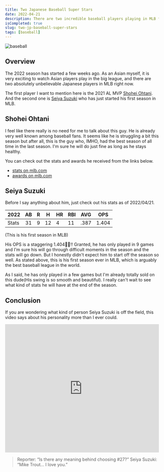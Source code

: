 ```yaml
---
title: Two Japanese Baseball Super Stars
date: 2022-04-21
description: There are two incredible baseball players playing in MLB from Japan right now.
isCompleted: true
slug: two-jp-baseball-super-stars
tags: [baseball]
---
```


![baseball](https://user-images.githubusercontent.com/32632542/164364167-91b4337f-fcba-4d6d-a32c-e1b7ad677d10.png)

## Overview

The 2022 season has started a few weeks ago. As an Asian myself, it is very exciting to watch Asian players play in the big league, and there are two absolutely unbelievable Japanese players in MLB right now.

The first player I want to mention here is the 2021 AL MVP [Shohei Ohtani](https://www.mlb.com/player/shohei-ohtani-660271).
And the second one is [Seiya Suzuki](https://www.mlb.com/player/seiya-suzuki-673548) who has just started his first season in MLB.

## Shohei Ohtani

I feel like there really is no need for me to talk about this guy. He is already very well known among baseball fans. It seems like he is struggling a bit this season but after all, this is the guy who, IMHO, had the best season of all time in the last season. I'm sure he will do just fine as long as he stays healthy.

You can check out the stats and awards he received from the links below.

- [stats on mlb.com](https://www.mlb.com/player/shohei-ohtani-660271)
- [awards on mlb.com](https://www.mlb.com/player/shohei-ohtani-660271)

## Seiya Suzuki

Before I say anything about him, just check out his stats as of 2022/04/21.

| 2022  | AB  | R   | H   | HR  | RBI | AVG  | OPS   |
| ----- | :-: | --- | --- | --- | --- | ---- | ----- |
| Stats | 31  | 9   | 12  | 4   | 11  | .387 | 1.404 |

(This is his first season in MLB)

His OPS is a staggering 1.404🤯🤯!! Granted, he has only played in 9 games and I'm sure his will go through difficult moments in the season and the stats will go down. But I honestly didn't expect him to start off the season so well. As stated above, this is his first season ever in MLB, which is arguably the best baseball league in the world.

As I said, he has only played in a few games but I'm already totally sold on this dude(His swing is so smooth and beautiful). I really can't wait to see what kind of stats he will have at the end of the season.

## Conclusion

If you are wondering what kind of person Seiya Suzuki is off the field, this video says about his personality more than I ever could.

<iframe width="100%" height="420" src="https://www.youtube.com/embed/j-Wf-jVSe6w" title="YouTube video player" frameborder="0" allow="accelerometer; autoplay; clipboard-write; encrypted-media; gyroscope; picture-in-picture" allowfullscreen></iframe>

> Reporter: “Is there any meaning behind choosing #27?”
> Seiya Suzuki: “Mike Trout... I love you.”
